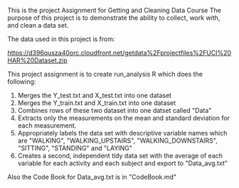 This is the project Assignment for Getting and Cleaning Data Course
The purpose of this project is to demonstrate the ability to collect, work with, and clean a data set.  

The data used in this project is from:

https://d396qusza40orc.cloudfront.net/getdata%2Fprojectfiles%2FUCI%20HAR%20Dataset.zip

This project assignment is to create run_analysis R which does the following: 

1. Merges the Y_test.txt and X_test.txt into one dataset
2. Merges the Y_train.txt and X_train.txt into one dataset
3. Combines rows of these two dataset into one datset called "Data"
4. Extracts only the measurements on the mean and standard deviation for each measurement. 
5. Appropriately labels the data set with descriptive variable names which are "WALKING", 
   "WALKING_UPSTAIRS", "WALKING_DOWNSTAIRS", "SITTING", "STANDING" and "LAYING"
6. Creates a second, independent tidy data set with the average of each variable for each activity 
   and each subject and export to "Data_avg.txt"

Also the Code Book for Data_avg.txt is in "CodeBook.md"

